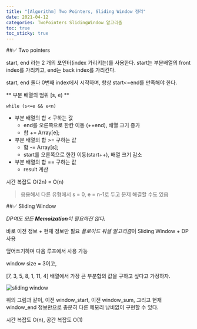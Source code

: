 ```yaml
---
title: "[Algorithm] Two Pointers, Sliding Window 정리"
date: 2021-04-12
categories: TwoPointers SlidingWindow 알고리즘
toc: true
toc_sticky: true
---
```


##:white_check_mark: Two pointers

start, end 라는 2 개의 포인터(index 가리키는)를 사용한다.
start는 부분배열의 front index를 가리키고, end는 back index를 가리킨다.

start, end 둘다 0번째 index에서 시작하며, 항상 start<=end를 만족해야 한다.


** 부분 배열의 범위 [s, e) **

    while (s<=e && e<n)

* 부분 배열의 합 < 구하는 값
  * end를 오른쪽으로 한칸 이동 (++end), 배열 크기 증가
  * 합 += Array[e];
* 부분 배열의 합 >= 구하는 값
  * 합 -= Array[s];
  * start를 오른쪽으로 한칸 이동(start++), 배열 크기 감소
* 부분 배열의 합 == 구하는 값
  * result 계산

시간 복잡도 O(2n) = O(n)

> 응용해서 다른 유형에서 s = 0, e = n-1로 두고 문제 해결할 수도 있음

##:white_check_mark: Sliding Window

*DP여도 모든 **Memoization**이 필요하진 않다.*

바로 이전 정보 + 현재 정보만 필요
*플로이드 워셜 알고리즘*이 Sliding Window + DP 사용

덮어쓰기하며 다음 루프에서 사용 가능

window size = 3이고, 

[7, 3, 5, 8, 1, 11, 4] 배열에서 가장 큰 부분합의 값을 구하고 싶다고 가정하자.

![sliding window](https://user-images.githubusercontent.com/34927658/114418557-9720dd80-9bed-11eb-99c7-1735304f348f.jpg)

위의 그림과 같이, 이전 window_start, 이전 window_sum, 그리고 현재 window_end 정보만으로 충분히 다른 메모리 낭비없이 구현할 수 있다.

시간 복잡도 O(n), 공간 복잡도 O(1)
